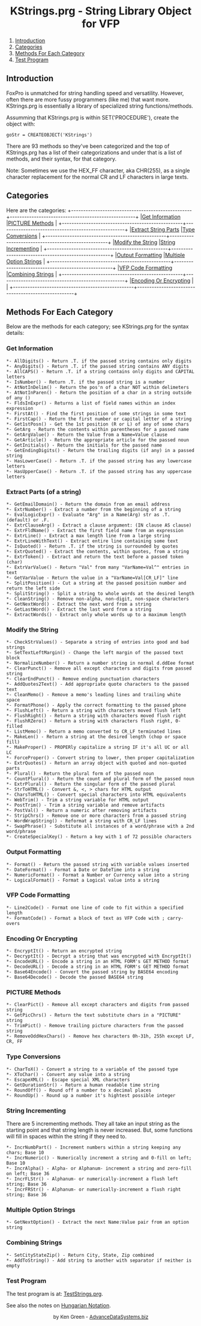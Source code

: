 # <center>KStrings.prg - String Library Object for VFP</center>

1. [Introduction](#introduction)
2. [Categories](#categories)
3. [Methods For Each Category](#methods-for-each-category)
4. [Test Program](#test-program)

## Introduction

FoxPro is unmatched for string handling speed and versatility. However, often there are more fussy programmers (like me) that want more. KStrings.prg is essentially a library of specialized string functions/methods.

Assumming that KStrings.prg is within SET('PROCEDURE'), create the object with:
```foxpro
goStr = CREATEOBJECT('KStrings')
```

There are 93 methods so they've been categorized and the top of KStrings.prg has a list of their categorizations and under that is a list of methods, and their syntax,
for that category.

Note: Sometimes we use the HEX_FF character, aka CHR(255), as a single character replacement for the normal CR and LF characters in large texts.

## Categories
Here are the categories:
+--------------------------------------------------+----------------------------------------------------+
|[Get Information](#get-information)               |[PICTURE Methods](#picture-methods)                 |
+--------------------------------------------------+----------------------------------------------------+
|[Extract String Parts](#extract-string-parts)     |[Type Conversions](#type-conversions)               |
+--------------------------------------------------+----------------------------------------------------+
|[Modify the String](#modify-the-string)           |[String Incrementing](#string-incrementing)         |
+--------------------------------------------------+----------------------------------------------------+
|[Output Formatting](#output-formatting)           |[Multiple Option Strings](#multiple-option-strings) |
+--------------------------------------------------+----------------------------------------------------+
|[VFP Code Formatting](#vfp-code-formatting)       |[Combining Strings](#combining-strings)             |
+--------------------------------------------------+----------------------------------------------------+
|[Encoding Or Encrypting](#encoding-or-encrypting) |                                                    |
+--------------------------------------------------+----------------------------------------------------+


## Methods For Each Category

Below are the methods for each category; see KStrings.prg for the syntax details:

### Get Information
```foxpro
*- AllDigits() - Return .T. if the passed string contains only digits
*- AnyDigits() - Return .T. if the passed string contains ANY digits
*- AllCAPS() - Return .T. if a string contains only digits and CAPITAL letters
*- IsNumber() - Return .T. if the passed string is a number
*- AtNotInDelim() - Return the pos'n of a char NOT within delimeters
*- AtNotInParen() - Return the position of a char in a string outside of any ()
*- FldsInExpr() - Returns a list of field names within an index expression
*- FirstAt() - Find the first position of some strings in some text
*- FirstCap() - Return the first number or capital letter of a string
*- Get1stPosn() - Get the 1st position (R or L) of any of some chars
*- GetArg - Return the contents within parentheses for a passed name
*- GetArgValue() - Return the Value from a Name=Value clause
*- GetArticle() - Return the appropriate article for the passed noun
*- GetInitials() - Return the initials for the passed name
*- GetEndingDigits() - Return the trailing digits (if any) in a passed string
*- HasLowerCase() - Return .T. if the passed string has any lowercase letters
*- HasUpperCase() - Return .T. if the passed string has any uppercase letters
```

### Extract Parts (of a string)
```foxpro
*- GetEmailDomain() - Return the domain from an email address
*- ExtrNumber() - Extract a number from the beginning of a string
*- EvalLogicExpr() - Evaluate "Arg" in a Name(Arg) str as .T. (default) or .F.
*- ExtrClauseArg() - Extract a clause argument: (IN clause AS clause)
*- ExtrFldName() - Extract the first field name from an expression
*- ExtrLine() - Extract a max length line from a large string
*- ExtrLineWithText() - Extract entire line containing some text
*- IsQuoted() - Return .T. if the string is surrounded by quotes
*- ExtrQuoted() - Extract the contents, within quotes, from a string
*- ExtrToken() - Extract and return the text before a passed token (char)
*- ExtrVarValue() - Return "Val" from many "VarName=Val^" entries in text
*- GetVarValue - Return the value in a "VarName=Val[CR_LF]" line
*- SplitPosition() - Cut a string at the passed position number and return the left side
*- SplitString() - Split a string to whole words at the desired length
*- CleanString() - Remove non-alpha, non-digit, non-space characters
*- GetNextWord() - Extract the next word from a string
*- GetLastWord() - Extract the last word from a string
*- ExtractWords() - Extract only whole words up to a maximum length
```

### Modify the String
```foxpro
*- CheckStrValues() - Separate a string of entries into good and bad strings
*- SetTextLeftMargin() - Change the left margin of the passed text block
*- NormalizeNumber() - Return a number string in normal d.ddEee format
*- ClearPunct() - Remove all except characters and digits from passed string
*- ClearEndPunct() - Remove ending punctuation characters
*- AddQuotes2Text() - Add appropriate quote characters to the passed text
*- CleanMemo() - Remove a memo's leading lines and trailing white space
*- FormatPhone() - Apply the correct formatting to the passed phone
*- FlushLeft() - Return a string with characters moved flush left
*- FlushRight() - Return a string with characters moved flush right
*- FlushRZero() - Return a string with characters flush right, 0-filled
*- ListMemo() - Return a memo converted to CR_LF terminated lines
*- MakeLen() - Return a string at the desired length (chop or space fill)
*- MakeProper() - PROPERly capitalize a string IF it's all UC or all LC
*- ForceProper() - Convert string to lower, then proper capitalization
*- ExtrQuotes() - Return an array object with quoted and non-quoted parts
*- Plural() - Return the plural form of the passed noun
*- CountPlural() - Return the count and plural form of the passed noun
*- ExtrPlural() - Return the singular form of the passed plural
*- StrToHTML() - Convert &, <, > chars for HTML output
*- CharsToHTML() - Convert special characters into HTML equivalents
*- WebTrim() - Trim a string variable for HTML output
*- PostTrim() - Trim a string variable and remove artifacts
*- PostVal() - Return a numeric after removing artifacts
*- StripChrs() - Remove one or more characters from a passed string
*- WordWrapString() - Reformat a string with CR_LF lines
*- SwapPhrase() - Substitute all instances of a word/phrase with a 2nd word/phrase
*- CreateSpecialKey() - Return a key with 1 of 72 possible characters
```

### Output Formatting
```foxpro
*- Format() - Return the passed string with variable values inserted
*- DateFormat() - Format a Date or DateTime into a string
*- NumericFormat() - Format a Number or Currency value into a string
*- LogicalFormat() - Format a Logical value into a string
```

### VFP Code Formatting
```foxpro
*- Line2Code() - Format one line of code to fit within a specified length
*- FormatCode() - Format a block of text as VFP Code with ; carry-overs
```

### Encoding Or Encrypting
```foxpro
*- EncryptIt() - Return an encrypted string
*- DecryptIt() - Decrypt a string that was encrypted with EncryptIt()
*- EncodeURL() - Encode a string in an HTML FORM's GET METHOD format
*- DecodeURL() - Decode a string in an HTML FORM's GET METHOD format
*- Base64Encode() - Convert the passed string by BASE64 encoding
*- Base64Decode() - Decode the passed BASE64 string
```

### PICTURE Methods
```foxpro
*- ClearPict() - Remove all except characters and digits from passed string
*- GetPicChrs() - Return the text substitute chars in a "PICTURE" string
*- TrimPict() - Remove trailing picture characters from the passed string
*- RemoveOddHexChars() - Remove hex characters 0h-31h, 255h except LF, CR, FF
```

### Type Conversions
```foxpro
*- CharToX() - Convert a string to a variable of the passed type
*- XToChar() - Convert any value into a string
*- EscapeXML() - Escape special XML characters
*- GetDurationStr() - Return a human readable time string
*- RoundOff() - Round off a number to x decimal places
*- RoundUp() - Round up a number it's hightest possible integer
```

### String Incrementing
There are 5 incrementing methods.  They all take an input string as the starting point and that string length is never increased.  But, some functions will fill in spaces within the string if they need to.
```foxpro
*- IncrNumbPart() - Increment numbers within a string keeping any chars; Base 10
*- IncrNumeric() - Numerically increment a string and 0-fill on left; Base 10
*- IncrAlpha() - Alpha- or Alphanum- increment a string and zero-fill on left; Base 36
*- IncrFLStr() - Alphanum- or numerically-increment a flush left string; Base 36
*- IncrFRStr() - Alphanum- or numerically-increment a flush right string; Base 36
```

### Multiple Option Strings
```foxpro
*- GetNextOption() - Extract the next Name:Value pair from an option string
```

### Combining Strings
```foxpro
*- SetCityStateZip() - Return City, State, Zip combined
*- AddToString() - Add string to another with separator if neither is empty
```

### Test Program
The test program is at: [TestStrings.prg](file:///StringTests/TestStrings.prg).
<br>

See also the notes on [Hungarian Notation](file:///./HungarianNotation.md).
<br>

<font size="2"><center>
by Ken Green - [AdvanceDataSystems.biz](http://AdvanceDataSystems.biz)
</center></font>